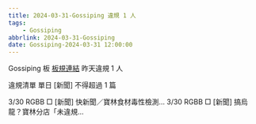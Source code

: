```yaml
---
title: 2024-03-31-Gossiping 違規 1 人
tags:
    - Gossiping
abbrlink: 2024-03-31-Gossiping
date: Gossiping-2024-03-31 12:00:00
---
```

Gossiping 板 [板規連結](https://www.ptt.cc/bbs/Gossiping/M.1637425085.A.07D.html)
昨天違規 1 人
<!-- more -->

違規清單
單日 [新聞] 不得超過 1 篇

3/30 RGBB □ [新聞] 快新聞／寶林食材毒性檢測…
3/30 RGBB □ [新聞] 搞烏龍？寶林分店「未違規…